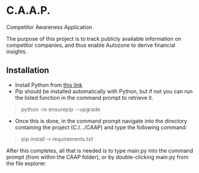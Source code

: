 # C.A.A.P.
Competitor Awareness Application

The purpose of this project is to track publicly available information on competitor companies, and thus enable Autozone to derive financial insights.

## Installation
- Install Python from [this link](https://www.python.org/downloads/ "Python Downloads")
- Pip should be installed automatically with Python, but if not you can run the listed function in the command prompt to retrieve it.
> python -m ensurepip --upgrade
- Once this is done, in the command prompt navigate into the directory containing the project (C:/.../CAAP) and type the following command:
> pip install -r requirements.txt

After this completes, all that is needed is to type main.py into the command prompt (from within the CAAP folder), or by double-clicking main.py from the file explorer.
